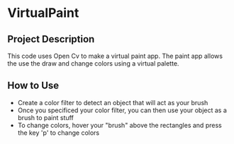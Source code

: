 # VirtualPaint
## Project Description
This code uses Open Cv to make a virtual paint app. The paint app allows the use the draw and change colors using a virtual palette. 

## How to Use
* Create a color filter to detect an object that will act as your brush
* Once you specificed your color filter, you can then use your object as a brush to paint stuff
* To change colors, hover your "brush" above the rectangles and press the key 'p' to change colors
